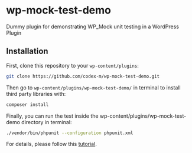 # wp-mock-test-demo
Dummy plugin for demonstrating WP_Mock unit testing in a WordPress Plugin

## Installation

First, clone this repository to your `wp-content/plugins`:

```bash
git clone https://github.com/codex-m/wp-mock-test-demo.git
```

Then go to `wp-content/plugins/wp-mock-test-demo/` in terminal to install third party libraries with:

```bash
composer install
```

Finally, you can run the test inside the wp-content/plugins/wp-mock-test-demo directory in terminal:

```bash
./vendor/bin/phpunit --configuration phpunit.xml
```

For details, please follow this [tutorial](https://www.php-developer.org/wp_mock-phpunit-testing-framework-wordpress-plugin-complete-guide/).
